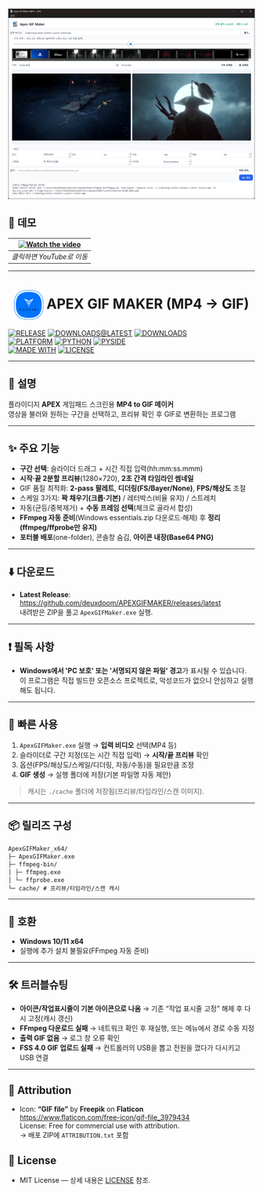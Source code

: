 <p align="center">
  <img src="main.png" alt="ApexGIFMaker 메인 UI" width="820">
</p>

## 🎥 데모

| [![Watch the video](https://img.youtube.com/vi/-bZaF1CrjNI/maxresdefault.jpg)](https://youtu.be/-bZaF1CrjNI "Apex GIF Maker Demo") |
|:--:|
| *클릭하면 YouTube로 이동* |

---

<h1 align=center>
  <img src="./logo.png" alt="APEX GIF MAKER Logo" width="60" style="vertical-align: middle;">
  APEX GIF MAKER (MP4 → GIF)
</h1>

[![RELEASE](https://img.shields.io/github/release/deuxdoom/APEXGIFMAKER?style=flat&logo=github&logoColor=white&label=RELEASE&labelColor=2f353a&color=0ea5e9)](https://github.com/deuxdoom/APEXGIFMAKER/releases/latest)
[![DOWNLOADS@LATEST](https://img.shields.io/github/downloads/deuxdoom/APEXGIFMAKER/latest/total?style=flat&logo=github&logoColor=white&label=DOWNLOADS%40LATEST&labelColor=2f353a&color=f59e0b)](https://github.com/deuxdoom/APEXGIFMAKER/releases/latest)
[![DOWNLOADS](https://img.shields.io/github/downloads/deuxdoom/APEXGIFMAKER/total?style=flat&logo=github&logoColor=white&label=DOWNLOADS&labelColor=2f353a&color=84cc16)](https://github.com/deuxdoom/APEXGIFMAKER/releases)<br>
[![PLATFORM](https://img.shields.io/badge/PLATFORM-WINDOWS%2010%2F11%20X64?style=flat&logo=windows&logoColor=white&labelColor=2f353a&color=0078d4)](https://github.com/deuxdoom/APEXGIFMAKER)
[![PYTHON](https://img.shields.io/badge/PYTHON-3.13?style=flat&logo=python&logoColor=white&labelColor=2f353a&color=1e40af)](https://www.python.org/)
[![PYSIDE](https://img.shields.io/badge/PYSIDE-6?style=flat&logo=qt&logoColor=white&labelColor=2f353a&color=10b981)](https://pypi.org/project/PySide6/)<br>
[![MADE WITH](https://img.shields.io/badge/MADE%20WITH-FFmpeg?style=flat&logo=ffmpeg&logoColor=white&labelColor=2f353a&color=000000)](https://ffmpeg.org/)
[![LICENSE](https://img.shields.io/badge/LICENSE-MIT?style=flat&labelColor=2f353a&color=f43f5e)](https://opensource.org/licenses/MIT)


---

## 🎨 설명
플라이디지 **APEX** 게임패드 스크린용 **MP4 to GIF 메이커** <br>
영상을 불러와 원하는 구간을 선택하고, 프리뷰 확인 후 GIF로 변환하는 프로그램

---

## ✨ 주요 기능
- **구간 선택**: 슬라이더 드래그 + 시간 직접 입력(hh:mm:ss.mmm)
- **시작·끝 2분할 프리뷰**(1280×720), **2초 간격 타임라인 썸네일**
- GIF 품질 최적화: **2-pass 팔레트**, **디더링(FS/Bayer/None)**, **FPS/해상도** 조절
- 스케일 3가지: **꽉 채우기(크롭·기본)** / 레터박스(비율 유지) / 스트레치
- 자동(균등/중복제거) + **수동 프레임 선택**(체크로 골라서 합성)
- **FFmpeg 자동 준비**(Windows essentials.zip 다운로드·해제) 후 **정리(ffmpeg/ffprobe만 유지)**
- **포터블 배포**(one-folder), 콘솔창 숨김, **아이콘 내장(Base64 PNG)**

---

## ⬇️ 다운로드
- **Latest Release**: https://github.com/deuxdoom/APEXGIFMAKER/releases/latest  
  내려받은 ZIP을 풀고 `ApexGIFMaker.exe` 실행.

---

## ❗ 필독 사항

- **Windows에서 'PC 보호' 또는 '서명되지 않은 파일' 경고**가 표시될 수 있습니다.  
  이 프로그램은 직접 빌드한 오픈소스 프로젝트로, 악성코드가 없으니 안심하고 실행해도 됩니다.

---

## 🚀 빠른 사용
1. `ApexGIFMaker.exe` 실행 → **입력 비디오** 선택(MP4 등)
2. 슬라이더로 구간 지정(또는 시간 직접 입력) → **시작/끝 프리뷰** 확인
3. 옵션(FPS/해상도/스케일/디더링, 자동/수동)을 필요만큼 조정
4. **GIF 생성** → 실행 폴더에 저장(기본 파일명 자동 제안)

> 캐시는 `./cache` 폴더에 저장됨(프리뷰/타임라인/스캔 이미지).

---

## 📦 릴리즈 구성
```text
ApexGIFMaker_x64/
├─ ApexGIFMaker.exe
├─ ffmpeg-bin/
│ ├─ ffmpeg.exe
│ └─ ffprobe.exe
└─ cache/ # 프리뷰/타임라인/스캔 캐시
```

---

## 🧩 호환
- **Windows 10/11 x64**
- 실행에 추가 설치 불필요(FFmpeg 자동 준비)

---

## 🛠 트러블슈팅
- **아이콘/작업표시줄이 기본 아이콘으로 나옴** → 기존 “작업 표시줄 고정” 해제 후 다시 고정(캐시 갱신)
- **FFmpeg 다운로드 실패** → 네트워크 확인 후 재실행, 또는 메뉴에서 경로 수동 지정
- **출력 GIF 없음** → 로그 창 오류 확인
- **FSS 4.0 GIF 업로드 실패** → 컨트롤러의 USB을 뽑고 전원을 껐다가 다시키고 USB 연결

---

## 📝 Attribution
- Icon: **“GIF file”** by **Freepik** on **Flaticon**  
  https://www.flaticon.com/free-icon/gif-file_3979434  
  License: Free for commercial use with attribution.  
  → 배포 ZIP에 `ATTRIBUTION.txt` 포함

## 📄 License
- MIT License — 상세 내용은 [LICENSE](./LICENSE) 참조.